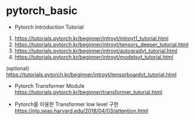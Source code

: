 # pytorch_basic

- Pytorch Introduction Tutorial
1) https://tutorials.pytorch.kr/beginner/introyt/introyt1_tutorial.html
2) https://tutorials.pytorch.kr/beginner/introyt/tensors_deeper_tutorial.html
3) https://tutorials.pytorch.kr/beginner/introyt/autogradyt_tutorial.html
4) https://tutorials.pytorch.kr/beginner/introyt/modelsyt_tutorial.html

(optional) https://tutorials.pytorch.kr/beginner/introyt/tensorboardyt_tutorial.html 


- Pytorch Transformer Module
https://tutorials.pytorch.kr/beginner/transformer_tutorial.html


- Pytorch를 이용한 Transformer low level 구현
https://nlp.seas.harvard.edu/2018/04/03/attention.html
